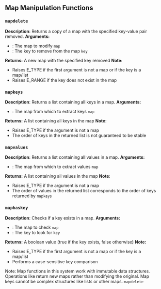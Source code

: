 ## Map Manipulation Functions

### `mapdelete`

**Description:** Returns a copy of a map with the specified key-value pair removed.
**Arguments:**

- : The map to modify `map`
- : The key to remove from the map `key`

**Returns:** A new map with the specified key removed
**Note:**

- Raises E_TYPE if the first argument is not a map or if the key is a map/list
- Raises E_RANGE if the key does not exist in the map

### `mapkeys`

**Description:** Returns a list containing all keys in a map.
**Arguments:**

- : The map from which to extract keys `map`

**Returns:** A list containing all keys in the map
**Note:**

- Raises E_TYPE if the argument is not a map
- The order of keys in the returned list is not guaranteed to be stable

### `mapvalues`

**Description:** Returns a list containing all values in a map.
**Arguments:**

- : The map from which to extract values `map`

**Returns:** A list containing all values in the map
**Note:**

- Raises E_TYPE if the argument is not a map
- The order of values in the returned list corresponds to the order of keys returned by `mapkeys`

### `maphaskey`

**Description:** Checks if a key exists in a map.
**Arguments:**

- : The map to check `map`
- : The key to look for `key`

**Returns:** A boolean value (true if the key exists, false otherwise)
**Note:**

- Raises E_TYPE if the first argument is not a map or if the key is a map/list
- Performs a case-sensitive key comparison

Note: Map functions in this system work with immutable data structures. Operations like return new maps rather than
modifying the original. Map keys cannot be complex structures like lists or other maps. `mapdelete`
